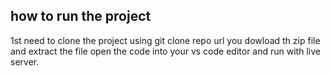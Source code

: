 ## how to run the project
1st need to clone the project using git clone repo url 
you dowload th zip file and extract the file
open the code into your vs code editor and run with live server. 

